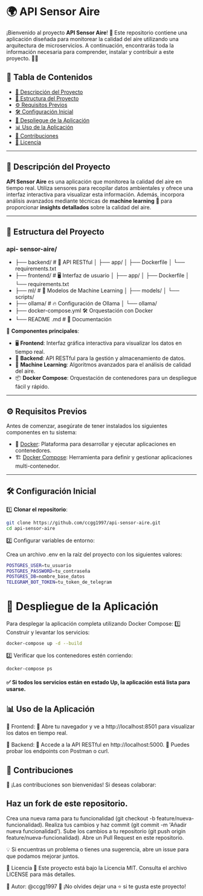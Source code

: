 # 🌍 API Sensor Aire

¡Bienvenido al proyecto **API Sensor Aire**! 🚀 Este repositorio contiene una aplicación diseñada para monitorear la calidad del aire utilizando una arquitectura de microservicios. A continuación, encontrarás toda la información necesaria para comprender, instalar y contribuir a este proyecto. 🌱💨

## 📌 Tabla de Contenidos

- [📖 Descripción del Proyecto](#-descripción-del-proyecto)
- [📂 Estructura del Proyecto](#-estructura-del-proyecto)
- [⚙️ Requisitos Previos](#️-requisitos-previos)
- [🛠️ Configuración Inicial](#️-configuración-inicial)
- [🚀 Despliegue de la Aplicación](#-despliegue-de-la-aplicación)
- [📊 Uso de la Aplicación](#-uso-de-la-aplicación)
- [🤝 Contribuciones](#-contribuciones)
- [📜 Licencia](#-licencia)

---

## 📖 Descripción del Proyecto

**API Sensor Aire** es una aplicación que monitorea la calidad del aire en tiempo real. Utiliza sensores para recopilar datos ambientales y ofrece una interfaz interactiva para visualizar esta información. Además, incorpora análisis avanzados mediante técnicas de **machine learning** 🤖 para proporcionar **insights detallados** sobre la calidad del aire.

---

## 📂 Estructura del Proyecto
### api- sensor-aire/ 
- ├── backend/ # 📡 API RESTful │ ├── app/ │ ├── Dockerfile │ └── requirements.txt 
- ├── frontend/ # 🖥️ Interfaz de usuario │ ├── app/ │ ├── Dockerfile │ └── requirements.txt 
- ├── ml/  # 🧠 Modelos de Machine Learning │ ├── models/ │ └── scripts/ 
- ├── ollama/ # 🔥 Configuración de Ollama │ └── ollama/ 
- ├── docker-compose.yml 🛠️ Orquestación con Docker 
- └── README .md # 📜 Documentación


📌 **Componentes principales**:
- 🖥️ **Frontend**: Interfaz gráfica interactiva para visualizar los datos en tiempo real.
- 📡 **Backend**: API RESTful para la gestión y almacenamiento de datos.
- 🧠 **Machine Learning**: Algoritmos avanzados para el análisis de calidad del aire.
- 📦 **Docker Compose**: Orquestación de contenedores para un despliegue fácil y rápido.

---

## ⚙️ Requisitos Previos

Antes de comenzar, asegúrate de tener instalados los siguientes componentes en tu sistema:

- 🐳 [Docker](https://www.docker.com/get-started): Plataforma para desarrollar y ejecutar aplicaciones en contenedores.
- 🏗️ [Docker Compose](https://docs.docker.com/compose/install/): Herramienta para definir y gestionar aplicaciones multi-contenedor.

---

## 🛠️ Configuración Inicial

1️⃣ **Clonar el repositorio**:

```bash
git clone https://github.com/ccgg1997/api-sensor-aire.git
cd api-sensor-aire
```

2️⃣ Configurar variables de entorno:

Crea un archivo .env en la raíz del proyecto con los siguientes valores:
```bash
POSTGRES_USER=tu_usuario
POSTGRES_PASSWORD=tu_contraseña
POSTGRES_DB=nombre_base_datos
TELEGRAM_BOT_TOKEN=tu_token_de_telegram
```

# 🚀 Despliegue de la Aplicación
Para desplegar la aplicación completa utilizando Docker Compose:
1️⃣ Construir y levantar los servicios:
```bash
docker-compose up -d --build
```
2️⃣ Verificar que los contenedores estén corriendo:
```bash
docker-compose ps
```

#### ✅ Si todos los servicios están en estado Up, la aplicación está lista para usarse.

## 📊 Uso de la Aplicación
🔹 Frontend:
📍 Abre tu navegador y ve a http://localhost:8501 para visualizar los datos en tiempo real.

🔹 Backend:
📍 Accede a la API RESTful en http://localhost:5000.
📍 Puedes probar los endpoints con Postman o curl.

## 🤝 Contribuciones
🚀 ¡Las contribuciones son bienvenidas! Si deseas colaborar:

## Haz un fork de este repositorio.
Crea una nueva rama para tu funcionalidad (git checkout -b feature/nueva-funcionalidad).
Realiza tus cambios y haz commit (git commit -m 'Añadir nueva funcionalidad').
Sube los cambios a tu repositorio (git push origin feature/nueva-funcionalidad).
Abre un Pull Request en este repositorio.

💡 Si encuentras un problema o tienes una sugerencia, abre un issue para que podamos mejorar juntos.

📜 Licencia
📄 Este proyecto está bajo la Licencia MIT. Consulta el archivo LICENSE para más detalles.

📌 Autor: @ccgg1997
🌟 ¡No olvides dejar una ⭐ si te gusta este proyecto!

